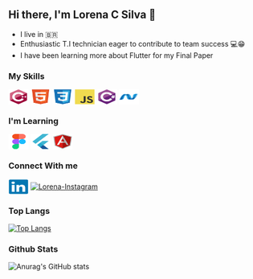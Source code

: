 ## Hi there, I'm Lorena C Silva 👋


- I live in :brazil:
- Enthusiastic T.I technician eager to contribute to team success 💻:grin:
- I have been learning more about Flutter for my Final Paper

### My Skills

   <a href="" target="_blank">
  <img align="center" alt="cplusplus" height="30" width="40" src="https://raw.githubusercontent.com/devicons/devicon/master/icons/cplusplus/cplusplus-original.svg" style="max-width:100%";></a>

<a href="" target="_blank">
  <img align="center" alt="HTML" height="30" width="40" src="https://raw.githubusercontent.com/devicons/devicon/master/icons/html5/html5-original.svg" style="max-width:100%";></a>
  
  <a href="" target="_blank">
  <img align="center" alt="CSS" height="30" width="40" src="https://raw.githubusercontent.com/devicons/devicon/master/icons/css3/css3-original.svg" style="max-width:100%";></a>
  
  <a href="" target="_blank">
  <img align="center" alt="JavaScript" height="30" width="40" src="https://raw.githubusercontent.com/devicons/devicon/master/icons/javascript/javascript-original.svg" style="max-width:100%";></a>
  
   <a href="" target="_blank">
  <img align="center" alt="C#" height="30" width="40" src="https://raw.githubusercontent.com/devicons/devicon/master/icons/csharp/csharp-original.svg" style="max-width:100%";></a>
  
   <a href="" target="_blank">
  <img align="center" alt="dotnet" height="30" width="40" src="https://raw.githubusercontent.com/devicons/devicon/master/icons/dot-net/dot-net-original.svg" style="max-width:100%";></a>

### I'm Learning

   <a href="" target="_blank">
  <img align="center" alt="Figma" height="30" width="40" src="https://raw.githubusercontent.com/devicons/devicon/master/icons/figma/figma-original.svg" style="max-width:100%";></a>
  
   <a href="" target="_blank">
  <img align="center" alt="Flutter" height="30" width="40" src="https://raw.githubusercontent.com/devicons/devicon/master/icons/flutter/flutter-original.svg" style="max-width:100%";></a>
  
   <a href="" target="_blank">
  <img align="center" alt="Angular" height="30" width="40" src="https://raw.githubusercontent.com/devicons/devicon/master/icons/angularjs/angularjs-original.svg" style="max-width:100%";></a>

### Connect With me
<a href="https://www.linkedin.com/in/lorenacsilva/" target="_blank">
  <img align="center" alt="Lorena-linkedin" height="30" width="40" src="https://raw.githubusercontent.com/devicons/devicon/master/icons/linkedin/linkedin-original.svg" style="max-width:100%";></a>
  
  <a href="https://www.instagram.com/loricsilva/" target="_blank">
  <img align="center" alt="Lorena-Instagram" height="30" width="30" src="https://logodownload.org/wp-content/uploads/2017/04/instagram-logo.png" style="max-width:100%";></a>

### Top Langs
[![Top Langs](https://github-readme-stats.vercel.app/api/top-langs/?username=lorenacsilva&layout=compact&theme=midnight-purple)](https://github.com/anuraghazra/github-readme-stats)

### Github Stats
![Anurag's GitHub stats](https://github-readme-stats.vercel.app/api?username=lorenacsilva&show_icons=true&theme=midnight-purple)
